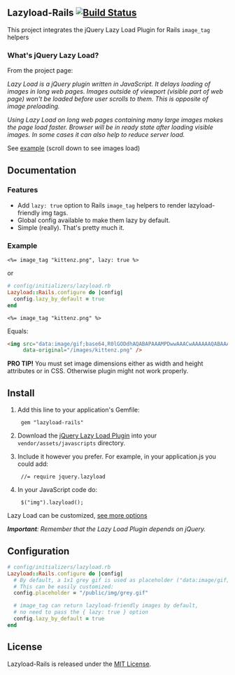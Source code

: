 ## Lazyload-Rails [![Build Status](https://travis-ci.org/jassa/lazyload-rails.png)](https://travis-ci.org/jassa/lazyload-rails)

This project integrates the jQuery Lazy Load Plugin
for Rails `image_tag` helpers

### What's jQuery Lazy Load?

From the project page:

*Lazy Load is a jQuery plugin written in JavaScript. It delays loading of images in long web pages. Images outside of viewport (visible part of web page) won't be loaded before user scrolls to them. This is opposite of image preloading.*

*Using Lazy Load on long web pages containing many large images makes the page load faster. Browser will be in ready state after loading visible images. In some cases it can also help to reduce server load.*

See [example](http://backbonejs.org/#examples) (scroll down to see images load)

## Documentation

### Features

* Add `lazy: true` option to Rails `image_tag` helpers to render lazyload-friendly img tags.
* Global config available to make them lazy by default.
* Simple (really). That's pretty much it.

### Example

```erb
<%= image_tag "kittenz.png", lazy: true %>
```

or

```ruby
# config/initializers/lazyload.rb
Lazyload::Rails.configure do |config|
  config.lazy_by_default = true
end
```
```erb
<%= image_tag "kittenz.png" %>
```

Equals:

```html
<img src="data:image/gif;base64,R0lGODdhAQABAPAAAMPDwwAAACwAAAAAAQABAAACAkQBADs="
     data-original="/images/kittenz.png" />
```

**PRO TIP!** You must set image dimensions either as width and height attributes or in CSS. Otherwise plugin might not work properly.

## Install

1. Add this line to your application's Gemfile:

        gem "lazyload-rails"

2. Download the [jQuery Lazy Load Plugin](https://raw.github.com/tuupola/jquery_lazyload/master/jquery.lazyload.js)
into your `vendor/assets/javascripts` directory.

3. Include it however you prefer. For example, in your application.js you could add:

        //= require jquery.lazyload

4. In your JavaScript code do:

        $("img").lazyload();

Lazy Load can be customized, [see more options](http://www.appelsiini.net/projects/lazyload)

*__Important__: Remember that the Lazy Load Plugin depends on jQuery.*

## Configuration

```ruby
# config/initializers/lazyload.rb
Lazyload::Rails.configure do |config|
  # By default, a 1x1 grey gif is used as placeholder ("data:image/gif;base64,...").
  # This can be easily customized:
  config.placeholder = "/public/img/grey.gif"

  # image_tag can return lazyload-friendly images by default,
  # no need to pass the { lazy: true } option
  config.lazy_by_default = true
end
```

## License

Lazyload-Rails is released under the [MIT License](http://www.opensource.org/licenses/MIT).

